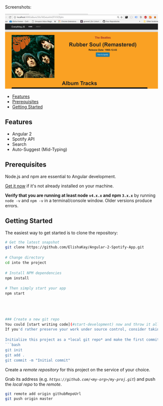 
Screenshots:

<img src="rubber.png">



- [Features](#features)
- [Prerequisites](#prerequisites)
- [Getting Started](#getting-started)


Features
--------

- Angular 2
- Spotify API
- Search
- Auto-Suggest (Mid-Typing)


Prerequisites
--------

Node.js and npm are essential to Angular development. 
    
<a href="https://docs.npmjs.com/getting-started/installing-node" target="_blank" title="Installing Node.js and updating npm">
Get it now</a> if it's not already installed on your machine.
 
**Verify that you are running at least node `v4.x.x` and npm `3.x.x`**
by running `node -v` and `npm -v` in a terminal/console window.
Older versions produce errors.



Getting Started
---------------

The easiest way to get started is to clone the repository:

```bash
# Get the latest snapshot
git clone https://github.com/ElishaKay/Angular-2-Spotify-App.git

# Change directory
cd into the project

# Install NPM dependencies
npm install

# Then simply start your app
npm start




### Create a new git repo
You could [start writing code](#start-development) now and throw it all away when you're done.
If you'd rather preserve your work under source control, consider taking the following steps.

Initialize this project as a *local git repo* and make the first commit:
```bash
git init
git add .
git commit -m "Initial commit"
```

Create a *remote repository* for this project on the service of your choice.

Grab its address (e.g. *`https://github.com/<my-org>/my-proj.git`*) and push the *local repo* to the *remote*.
```bash
git remote add origin githubRepoUrl
git push origin master
